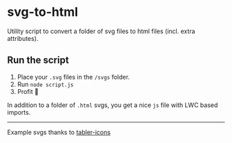 # svg-to-html

Utility script to convert a folder of svg files to html files (incl. extra attributes).

## Run the script

1. Place your `.svg` files in the `/svgs` folder.
2. Run `node script.js`
3. Profit 🚀

In addition to a folder of `.html` svgs, you get a nice `js` file with LWC based imports.

---

Example svgs thanks to [tabler-icons](https://github.com/tabler/tabler-icons)